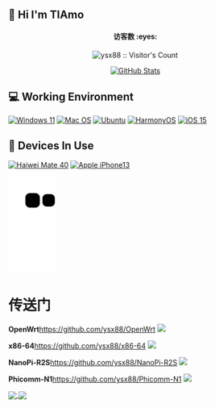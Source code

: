 ## 👋 Hi I'm TIAmo

<h4 align="center">访客数 :eyes:</h4>

<p align="center"><img src="https://profile-counter.glitch.me/ysx88/count.svg" alt="ysx88 :: Visitor's Count" /></p>

<p align="center">
    <a href="https://github.com/ysx88">
      <img alt="GitHub Stats" src="https://github-readme-stats.vercel.app/api?username=ysx88&include_all_commits=true&count_private=false&bg_color=30,e96443,904e95&title_color=fff&text_color=fff" />
    </a>
</p>


## 💻 Working Environment
[![Windows 11](https://img.shields.io/badge/Windows%2011-00adef?style=flat-square&logo=windows&logoColor=ffffff)](https://www.microsoft.com/zh-cn/windows/windows-11)
[![Mac OS](https://img.shields.io/badge/MacOS%20Monterey-a15522?style=flat-square&logo=MacOS&Color=ffffff)](https://support.apple.com/zh-cn/macos/)
[![Ubuntu](https://img.shields.io/badge/Ubuntu%2022%2e04-dd4814?style=flat-square&logo=ubuntu&logoColor=ffffff)](https://cn.ubuntu.com/download/desktop)
[![HarmonyOS](https://img.shields.io/badge/HarmonyOS-f12354?style=flat-square&logo=harmonyos&logoColor=ffffff)](https://www.harmonyos.com/)
[![iOS 15](https://img.shields.io/badge/iOS%2015-b54bbf?style=flat-square&logo=ios&logoColor=ffffff)](https://www.apple.com/ios/ios-15/)

## 📱 Devices In Use
[![Haiwei Mate 40](https://img.shields.io/badge/Haiwei%20Mate%2040-fd5355?style=flat-square&logo=huawei&logoColor=ffffff)](https://consumer.huawei.com/cn/phones/mate40-pro/)
[![Apple iPhone13](https://img.shields.io/badge/Apple%20iPhone%2013-adse58?style=flat-square&logo=apple&logoColor=ffffff)](https://www.apple.com.cn/iphone-13/)

![](https://raw.githubusercontent.com/DHDAXCW/DHDAXCW/output/github-snake.svg)

# 传送门

**OpenWrt**https://github.com/ysx88/OpenWrt       <img src="https://img.shields.io/github/downloads/ysx88/OpenWrt/total.svg?style=for-the-badge&color=32C955"/>

**x86-64**https://github.com/ysx88/x86-64       <img src="https://img.shields.io/github/downloads/ysx88/x86-64/total.svg?style=for-the-badge&color=32C955"/>

**NanoPi-R2S**https://github.com/ysx88/NanoPi-R2S       <img src="https://img.shields.io/github/downloads/ysx88/NanoPi-R2S/total.svg?style=for-the-badge&color=32C955"/>

**Phicomm-N1**https://github.com/ysx88/Phicomm-N1       <img src="https://img.shields.io/github/downloads/ysx88/Phicomm-N1/total.svg?style=for-the-badge&color=32C955"/>

<a href="https://github.com/ysx88/OpenWrt">
  <img align="center" src="https://github-readme-stats.vercel.app/api/pin/?username=ysx88&repo=OpenWrt&theme=buefy" />
</a>
<a href="https://github.com/ysx88/autobuild">
  <img align="center" src="https://github-readme-stats.vercel.app/api/pin/?username=ysx88&repo=autobuild&theme=buefy" />
</a>
